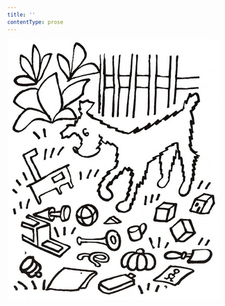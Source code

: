 ```yaml
---
title: ''
contentType: prose
---
```


<section>

![povidani_o_pejskovi_a_kocicce_039](./resources/povidani_o_pejskovi_a_kocicce_039.jpg)

</section>
